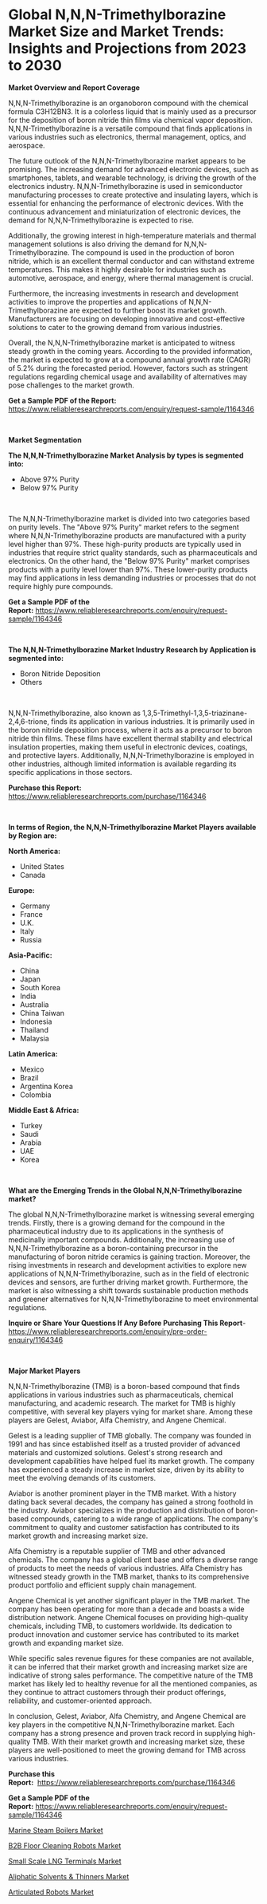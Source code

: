 <p><h1>Global N,N,N-Trimethylborazine Market Size and Market Trends: Insights and Projections from 2023 to 2030</h1></p><p><strong>Market Overview and Report Coverage</strong></p>
<p><p>N,N,N-Trimethylborazine is an organoboron compound with the chemical formula C3H12BN3. It is a colorless liquid that is mainly used as a precursor for the deposition of boron nitride thin films via chemical vapor deposition. N,N,N-Trimethylborazine is a versatile compound that finds applications in various industries such as electronics, thermal management, optics, and aerospace.</p><p>The future outlook of the N,N,N-Trimethylborazine market appears to be promising. The increasing demand for advanced electronic devices, such as smartphones, tablets, and wearable technology, is driving the growth of the electronics industry. N,N,N-Trimethylborazine is used in semiconductor manufacturing processes to create protective and insulating layers, which is essential for enhancing the performance of electronic devices. With the continuous advancement and miniaturization of electronic devices, the demand for N,N,N-Trimethylborazine is expected to rise.</p><p>Additionally, the growing interest in high-temperature materials and thermal management solutions is also driving the demand for N,N,N-Trimethylborazine. The compound is used in the production of boron nitride, which is an excellent thermal conductor and can withstand extreme temperatures. This makes it highly desirable for industries such as automotive, aerospace, and energy, where thermal management is crucial.</p><p>Furthermore, the increasing investments in research and development activities to improve the properties and applications of N,N,N-Trimethylborazine are expected to further boost its market growth. Manufacturers are focusing on developing innovative and cost-effective solutions to cater to the growing demand from various industries.</p><p>Overall, the N,N,N-Trimethylborazine market is anticipated to witness steady growth in the coming years. According to the provided information, the market is expected to grow at a compound annual growth rate (CAGR) of 5.2% during the forecasted period. However, factors such as stringent regulations regarding chemical usage and availability of alternatives may pose challenges to the market growth.</p></p>
<p><strong>Get a Sample PDF of the Report:</strong> <a href="https://www.reliableresearchreports.com/enquiry/request-sample/1164346">https://www.reliableresearchreports.com/enquiry/request-sample/1164346</a></p>
<p>&nbsp;</p>
<p><strong>Market Segmentation</strong></p>
<p><strong>The N,N,N-Trimethylborazine Market Analysis by types is segmented into:</strong></p>
<p><ul><li>Above 97% Purity</li><li>Below 97% Purity</li></ul></p>
<p>&nbsp;</p>
<p><p>The N,N,N-Trimethylborazine market is divided into two categories based on purity levels. The "Above 97% Purity" market refers to the segment where N,N,N-Trimethylborazine products are manufactured with a purity level higher than 97%. These high-purity products are typically used in industries that require strict quality standards, such as pharmaceuticals and electronics. On the other hand, the "Below 97% Purity" market comprises products with a purity level lower than 97%. These lower-purity products may find applications in less demanding industries or processes that do not require highly pure compounds.</p></p>
<p><strong>Get a Sample PDF of the Report:</strong>&nbsp;<a href="https://www.reliableresearchreports.com/enquiry/request-sample/1164346">https://www.reliableresearchreports.com/enquiry/request-sample/1164346</a></p>
<p>&nbsp;</p>
<p><strong>The N,N,N-Trimethylborazine Market Industry Research by Application is segmented into:</strong></p>
<p><ul><li>Boron Nitride Deposition</li><li>Others</li></ul></p>
<p>&nbsp;</p>
<p><p>N,N,N-Trimethylborazine, also known as 1,3,5-Trimethyl-1,3,5-triazinane-2,4,6-trione, finds its application in various industries. It is primarily used in the boron nitride deposition process, where it acts as a precursor to boron nitride thin films. These films have excellent thermal stability and electrical insulation properties, making them useful in electronic devices, coatings, and protective layers. Additionally, N,N,N-Trimethylborazine is employed in other industries, although limited information is available regarding its specific applications in those sectors.</p></p>
<p><strong>Purchase this Report:</strong>&nbsp; <a href="https://www.reliableresearchreports.com/purchase/1164346">https://www.reliableresearchreports.com/purchase/1164346</a></p>
<p>&nbsp;</p>
<p><strong>In terms of Region, the N,N,N-Trimethylborazine Market Players available by Region are:</strong></p>
<p>
    <p> <strong> North America: </strong>
        <ul>
            <li>United States</li>
            <li>Canada</li>
        </ul>
        </p> 
    <p> <strong> Europe: </strong>
        <ul>
            <li>Germany</li>
            <li>France</li>
            <li>U.K.</li>
            <li>Italy</li>
            <li>Russia</li>
        </ul>
        </p> 
    <p> <strong> Asia-Pacific: </strong>
        <ul>
            <li>China</li>
            <li>Japan</li>
            <li>South Korea</li>
            <li>India</li>
            <li>Australia</li>
            <li>China Taiwan</li>
            <li>Indonesia</li>
            <li>Thailand</li>
            <li>Malaysia</li>
        </ul>
        </p> 
    <p> <strong> Latin America: </strong>
        <ul>
            <li>Mexico</li>
            <li>Brazil</li>
            <li>Argentina Korea</li>
            <li>Colombia</li>
        </ul>
        </p> 
    <p> <strong> Middle East & Africa: </strong>
        <ul>
            <li>Turkey</li>
            <li>Saudi</li>
            <li>Arabia</li>
            <li>UAE</li>
            <li>Korea</li>
        </ul>
    </p>
    </p>
<p>&nbsp;</p>
<p><strong>What are the Emerging Trends in the Global N,N,N-Trimethylborazine market?</strong></p>
<p><p>The global N,N,N-Trimethylborazine market is witnessing several emerging trends. Firstly, there is a growing demand for the compound in the pharmaceutical industry due to its applications in the synthesis of medicinally important compounds. Additionally, the increasing use of N,N,N-Trimethylborazine as a boron-containing precursor in the manufacturing of boron nitride ceramics is gaining traction. Moreover, the rising investments in research and development activities to explore new applications of N,N,N-Trimethylborazine, such as in the field of electronic devices and sensors, are further driving market growth. Furthermore, the market is also witnessing a shift towards sustainable production methods and greener alternatives for N,N,N-Trimethylborazine to meet environmental regulations.</p></p>
<p><strong>Inquire or Share Your Questions If Any Before Purchasing This Report</strong>- <a href="https://www.reliableresearchreports.com/enquiry/pre-order-enquiry/1164346">https://www.reliableresearchreports.com/enquiry/pre-order-enquiry/1164346</a></p>
<p>&nbsp;</p>
<p><strong>Major Market Players</strong></p>
<p><p>N,N,N-Trimethylborazine (TMB) is a boron-based compound that finds applications in various industries such as pharmaceuticals, chemical manufacturing, and academic research. The market for TMB is highly competitive, with several key players vying for market share. Among these players are Gelest, Aviabor, Alfa Chemistry, and Angene Chemical.</p><p>Gelest is a leading supplier of TMB globally. The company was founded in 1991 and has since established itself as a trusted provider of advanced materials and customized solutions. Gelest's strong research and development capabilities have helped fuel its market growth. The company has experienced a steady increase in market size, driven by its ability to meet the evolving demands of its customers.</p><p>Aviabor is another prominent player in the TMB market. With a history dating back several decades, the company has gained a strong foothold in the industry. Aviabor specializes in the production and distribution of boron-based compounds, catering to a wide range of applications. The company's commitment to quality and customer satisfaction has contributed to its market growth and increasing market size.</p><p>Alfa Chemistry is a reputable supplier of TMB and other advanced chemicals. The company has a global client base and offers a diverse range of products to meet the needs of various industries. Alfa Chemistry has witnessed steady growth in the TMB market, thanks to its comprehensive product portfolio and efficient supply chain management.</p><p>Angene Chemical is yet another significant player in the TMB market. The company has been operating for more than a decade and boasts a wide distribution network. Angene Chemical focuses on providing high-quality chemicals, including TMB, to customers worldwide. Its dedication to product innovation and customer service has contributed to its market growth and expanding market size.</p><p>While specific sales revenue figures for these companies are not available, it can be inferred that their market growth and increasing market size are indicative of strong sales performance. The competitive nature of the TMB market has likely led to healthy revenue for all the mentioned companies, as they continue to attract customers through their product offerings, reliability, and customer-oriented approach.</p><p>In conclusion, Gelest, Aviabor, Alfa Chemistry, and Angene Chemical are key players in the competitive N,N,N-Trimethylborazine market. Each company has a strong presence and proven track record in supplying high-quality TMB. With their market growth and increasing market size, these players are well-positioned to meet the growing demand for TMB across various industries.</p></p>
<p><strong>Purchase this Report:</strong>&nbsp;&nbsp;<a href="https://www.reliableresearchreports.com/purchase/1164346">https://www.reliableresearchreports.com/purchase/1164346</a></p>
<p></p>
<p><strong>Get a Sample PDF of the Report:</strong>&nbsp;<a href="https://www.reliableresearchreports.com/enquiry/request-sample/1164346">https://www.reliableresearchreports.com/enquiry/request-sample/1164346</a></p>
<p><p><a href="https://medium.com/@jamesromero59/marine-steam-boilers-market-size-growth-forecast-2023-2030-286f55c08210">Marine Steam Boilers Market</a></p><p><a href="https://www.linkedin.com/pulse/b2b-floor-cleaning-robots-market-size-share-amp-trends/">B2B Floor Cleaning Robots Market</a></p><p><a href="https://medium.com/@dennisoliver07/small-scale-lng-terminals-market-size-growth-forecast-2023-2030-f0534cc9e6f6">Small Scale LNG Terminals Market</a></p><p><a href="https://www.linkedin.com/pulse/aliphatic-solvents-amp-thinners-market-size-growth-forecast/">Aliphatic Solvents & Thinners Market</a></p><p><a href="https://www.linkedin.com/pulse/articulated-robots-market-size-share-amp-trends-analysis-report/">Articulated Robots Market</a></p></p>